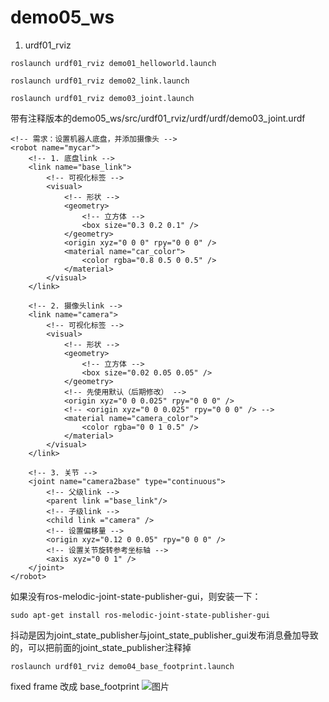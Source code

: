 # demo05_ws

1. urdf01_rviz

`roslaunch urdf01_rviz demo01_helloworld.launch`

`roslaunch urdf01_rviz demo02_link.launch`

`roslaunch urdf01_rviz demo03_joint.launch`

带有注释版本的demo05_ws/src/urdf01_rviz/urdf/urdf/demo03_joint.urdf
```
<!-- 需求：设置机器人底盘，并添加摄像头 -->
<robot name="mycar">
    <!-- 1. 底盘link -->
    <link name="base_link">
        <!-- 可视化标签 -->
        <visual>
            <!-- 形状 -->
            <geometry>
                <!-- 立方体 -->
                <box size="0.3 0.2 0.1" />                
            </geometry>
            <origin xyz="0 0 0" rpy="0 0 0" />
            <material name="car_color">
                <color rgba="0.8 0.5 0 0.5" />
            </material>
        </visual>
    </link>

    <!-- 2. 摄像头link -->
    <link name="camera">
        <!-- 可视化标签 -->
        <visual>
            <!-- 形状 -->
            <geometry>
                <!-- 立方体 -->
                <box size="0.02 0.05 0.05" />                
            </geometry>
            <!-- 先使用默认（后期修改） -->
            <origin xyz="0 0 0.025" rpy="0 0 0" />
            <!-- <origin xyz="0 0 0.025" rpy="0 0 0" /> -->
            <material name="camera_color">
                <color rgba="0 0 1 0.5" />
            </material>
        </visual>
    </link>

    <!-- 3. 关节 -->
    <joint name="camera2base" type="continuous">
        <!-- 父级link -->
        <parent link ="base_link"/>
        <!-- 子级link -->
        <child link ="camera" />
        <!-- 设置偏移量 -->
        <origin xyz="0.12 0 0.05" rpy="0 0 0" />
        <!-- 设置关节旋转参考坐标轴 -->
        <axis xyz="0 0 1" />
    </joint>
</robot>
```

如果没有ros-melodic-joint-state-publisher-gui，则安装一下：

`sudo apt-get install ros-melodic-joint-state-publisher-gui`

抖动是因为joint_state_publisher与joint_state_publisher_gui发布消息叠加导致的，可以把前面的joint_state_publisher注释掉

`roslaunch urdf01_rviz demo04_base_footprint.launch`

fixed frame 改成 base_footprint
![图片](https://user-images.githubusercontent.com/103837402/233761152-62256d22-51ce-42a0-bd42-ce09161278ce.png)
